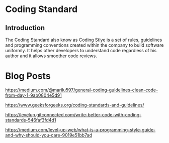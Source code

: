 # Coding Standard

## Introduction
The Coding Standard also know as Coding Stlye is a set of rules, guidelines and programming conventions created within the company to build software uniformly. It helps other developers to understand code regardless of his author and it allows smoother code reviews.

# Blog **Posts**

https://medium.com/@marilu597/general-coding-guidelines-clean-code-from-day-1-9ab0804e5d91

https://www.geeksforgeeks.org/coding-standards-and-guidelines/

https://levelup.gitconnected.com/write-better-code-with-coding-standards-546faf3fd4d1

https://medium.com/level-up-web/what-is-a-programming-style-guide-and-why-should-you-care-9019e51bb7ad